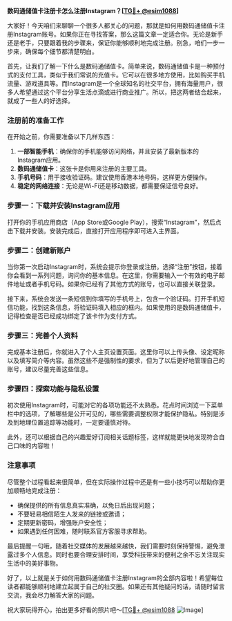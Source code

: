 **数码通储值卡注册卡怎么注册Instagram？[[TG💪+ @esim1088](https://t.me/s/esim1088)]**

大家好！今天咱们来聊聊一个很多人都关心的问题，那就是如何用数码通储值卡注册Instagram账号。如果你正在寻找答案，那么这篇文章一定适合你。无论是新手还是老手，只要跟着我的步骤来，保证你能够顺利地完成注册。别急，咱们一步一步来，确保每个细节都清楚明白。

首先，让我们了解一下什么是数码通储值卡。简单来说，数码通储值卡是一种预付式的支付工具，类似于我们常说的充值卡。它可以在很多地方使用，比如购买手机流量、游戏道具等。而Instagram是一个全球知名的社交平台，拥有海量用户，很多人希望通过这个平台分享生活点滴或进行商业推广。所以，把这两者结合起来，就成了一些人的好选择。

### 注册前的准备工作

在开始之前，你需要准备以下几样东西：

1. **一部智能手机**：确保你的手机能够访问网络，并且安装了最新版本的Instagram应用。
2. **数码通储值卡**：这张卡是你用来注册的主要工具。
3. **手机号码**：用于接收验证码。建议使用香港本地号码，这样更方便操作。
4. **稳定的网络连接**：无论是Wi-Fi还是移动数据，都需要保证信号良好。

### 步骤一：下载并安装Instagram应用

打开你的手机应用商店（App Store或Google Play），搜索“Instagram”，然后点击下载并安装。安装完成后，直接打开应用程序即可进入主界面。

### 步骤二：创建新账户

当你第一次启动Instagram时，系统会提示你登录或注册。选择“注册”按钮，接着你会看到一系列问题，询问你的基本信息。在这里，你需要输入一个有效的电子邮件地址或者手机号码。如果你已经有了其他方式的账号，也可以直接关联登录。

接下来，系统会发送一条短信到你填写的手机号上，包含一个验证码。打开手机短信功能，找到这条信息，将验证码填入相应的框内。如果使用的是数码通储值卡，记得检查是否已经成功绑定了该卡作为支付方式。

### 步骤三：完善个人资料

完成基本注册后，你就进入了个人主页设置页面。这里你可以上传头像、设定昵称以及填写简介等内容。虽然这些不是强制性的要求，但为了以后更好地管理自己的账号，建议尽量完善这些信息。

### 步骤四：探索功能与隐私设置

初次使用Instagram时，可能对它的各项功能还不太熟悉。花点时间浏览一下菜单栏中的选项，了解哪些是公开可见的，哪些需要调整权限才能保护隐私。特别是涉及到地理位置追踪等功能时，一定要谨慎对待。

此外，还可以根据自己的兴趣爱好订阅相关话题标签，这样就能更快地发现符合自己口味的内容啦！

### 注意事项

尽管整个过程看起来很简单，但在实际操作过程中还是有一些小技巧可以帮助你更加顺畅地完成注册：

- 确保提供的所有信息真实准确，以免日后出现问题；
- 不要轻易相信陌生人发来的链接或邀请；
- 定期更新密码，增强账户安全性；
- 如果遇到任何困难，随时联系官方客服寻求帮助。

最后提醒一句哦，随着社交媒体的发展越来越快，我们需要时刻保持警惕，避免泄露过多个人信息。同时也要合理安排时间，享受科技带来的便利之余不忘关注现实生活中的美好事物。

好了，以上就是关于如何用数码通储值卡注册Instagram的全部内容啦！希望每位读者都能够顺利地建立起属于自己的社交圈。如果还有其他疑问的话，请随时留言交流，我会尽力解答大家的问题。

祝大家玩得开心，拍出更多好看的照片吧～[[TG💪+ @esim1088](https://t.me/s/esim1088) ![Image](https://i.postimg.cc/4NQfJmqS/Snipaste-2025-05-13-00-14-12.png)]